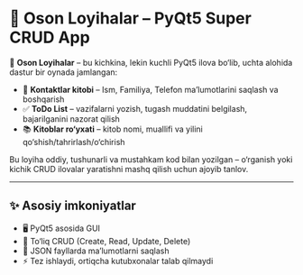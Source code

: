 # 🌟 Oson Loyihalar – PyQt5 Super CRUD App

📌 **Oson Loyihalar** – bu kichkina, lekin kuchli PyQt5 ilova bo‘lib, uchta alohida dastur bir oynada jamlangan:

- 📒 **Kontaktlar kitobi** – Ism, Familiya, Telefon ma’lumotlarini saqlash va boshqarish  
- ✅ **ToDo List** – vazifalarni yozish, tugash muddatini belgilash, bajarilganini nazorat qilish  
- 📚 **Kitoblar ro‘yxati** – kitob nomi, muallifi va yilini qo‘shish/tahrirlash/o‘chirish

Bu loyiha oddiy, tushunarli va mustahkam kod bilan yozilgan – o‘rganish yoki kichik CRUD ilovalar yaratishni mashq qilish uchun ajoyib tanlov.

---

## ✨ Asosiy imkoniyatlar
- 🖥️ PyQt5 asosida GUI
- 🔄 To‘liq CRUD (Create, Read, Update, Delete)
- 💾 JSON fayllarda ma’lumotlarni saqlash
- ⚡ Tez ishlaydi, ortiqcha kutubxonalar talab qilmaydi
